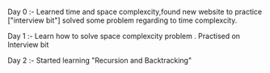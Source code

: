 Day 0 :- Learned time and space complexcity,found new website to practice ["interview bit"] solved some problem regarding to time complexcity.

Day 1 :- Learn how to solve space complexcity problem . Practised on Interview bit  

Day 2 :- Started learning "Recursion and Backtracking" 
